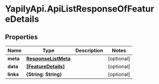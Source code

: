 # YapilyApi.ApiListResponseOfFeatureDetails

## Properties
Name | Type | Description | Notes
------------ | ------------- | ------------- | -------------
**meta** | [**ResponseListMeta**](ResponseListMeta.md) |  | [optional] 
**data** | [**[FeatureDetails]**](FeatureDetails.md) |  | [optional] 
**links** | **{String: String}** |  | [optional] 


